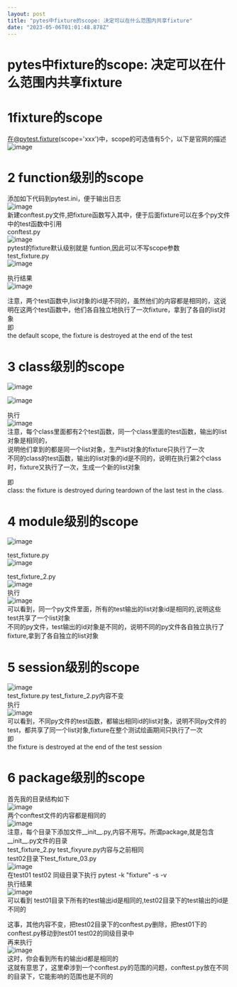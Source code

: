 ```yaml
---
layout: post
title: "pytes中fixture的scope: 决定可以在什么范围内共享fixture"
date: "2023-05-06T01:01:48.878Z"
---
```

pytes中fixture的scope: 决定可以在什么范围内共享fixture
========================================

1fixture的scope
==============

在@pytest.fixture(scope='xxx')中，scope的可选值有5个，以下是官网的描述  
![image](https://img2023.cnblogs.com/blog/3187256/202305/3187256-20230505152443551-1707562890.png)

2 function级别的scope
==================

添加如下代码到pytest.ini，便于输出日志  
![image](https://img2023.cnblogs.com/blog/3187256/202305/3187256-20230505154635117-1010053057.png)  
新建conftest.py文件,把fixture函数写入其中，便于后面fixture可以在多个py文件中的test函数中引用  
conftest.py  
![image](https://img2023.cnblogs.com/blog/3187256/202305/3187256-20230505154900182-2095090392.png)  
pytest的fixture默认级别就是 funtion,因此可以不写scope参数  
test\_fixture.py  
![image](https://img2023.cnblogs.com/blog/3187256/202305/3187256-20230505155411124-1052764739.png)

执行结果  
![image](https://img2023.cnblogs.com/blog/3187256/202305/3187256-20230505155457615-570427224.png)

注意，两个test函数中,list对象的id是不同的，虽然他们的内容都是相同的，这说明在这两个test函数中，他们各自独立地执行了一次fixture，拿到了各自的list对象  
即  
the default scope, the fixture is destroyed at the end of the test

3 class级别的scope
===============

![image](https://img2023.cnblogs.com/blog/3187256/202305/3187256-20230505160441638-1798149484.png)

![image](https://img2023.cnblogs.com/blog/3187256/202305/3187256-20230505160936110-1095169355.png)

执行  
![image](https://img2023.cnblogs.com/blog/3187256/202305/3187256-20230505161031696-1642840543.png)  
注意，每个class里面都有2个test函数，同一个class里面的test函数，输出的list对象是相同的，  
说明他们拿到的都是同一个list对象，生产list对象的fixture只执行了一次  
不同的class的test函数，输出的list对象的id是不同的，说明在执行第2个class时，fixture又执行了一次，生成一个新的list对象

即  
class: the fixture is destroyed during teardown of the last test in the class.

4 module级别的scope
================

![image](https://img2023.cnblogs.com/blog/3187256/202305/3187256-20230505161807813-2084576867.png)

test\_fixture.py  
![image](https://img2023.cnblogs.com/blog/3187256/202305/3187256-20230505161848911-2113132154.png)

test\_fixture\_2.py  
![image](https://img2023.cnblogs.com/blog/3187256/202305/3187256-20230505161940470-1851653540.png)  
执行  
![image](https://img2023.cnblogs.com/blog/3187256/202305/3187256-20230505162154266-88367363.png)  
可以看到，同一个py文件里面，所有的test输出的list对象id是相同的,说明这些test共享了一个list对象  
不同的py文件，test输出的id对象是不同的，说明不同的py文件各自独立执行了fixture,拿到了各自独立的list对象

5 session级别的scope
=================

![image](https://img2023.cnblogs.com/blog/3187256/202305/3187256-20230505162755043-270428004.png)  
test\_fixture.py test\_fixture\_2.py内容不变  
执行  
![image](https://img2023.cnblogs.com/blog/3187256/202305/3187256-20230505163019440-1133577750.png)  
可以看到，不同py文件的test函数，都输出相同id的list对象，说明不同py文件的test，都共享了同一个list对象,fixture在整个测试绘画期间只执行了一次  
即  
the fixture is destroyed at the end of the test session

6 package级别的scope
=================

首先我的目录结构如下  
![image](https://img2023.cnblogs.com/blog/3187256/202305/3187256-20230505172128388-1939648928.png)  
两个conftest文件的内容都是相同的  
![image](https://img2023.cnblogs.com/blog/3187256/202305/3187256-20230505172246333-106831607.png)  
注意，每个目录下添加文件\_\_init\_\_.py,内容不用写。所谓package,就是包含\_\_init\_\_.py文件的目录  
test\_fixture\_2.py test\_fixyure.py内容与之前相同  
test02目录下test\_fixture\_03.py  
![image](https://img2023.cnblogs.com/blog/3187256/202305/3187256-20230505172452622-312610037.png)  
在test01 test02 同级目录下执行 pytest -k "fixture" -s -v  
执行结果  
![image](https://img2023.cnblogs.com/blog/3187256/202305/3187256-20230505172744569-1225015355.png)  
可以看到 test01目录下所有的test输出id是相同的,test02目录下的test输出的id是不同的

这事，其他内容不变，把test02目录下的conftest.py删除，把test01下的conftest.py移动到test01 test02的同级目录中  
再来执行  
![image](https://img2023.cnblogs.com/blog/3187256/202305/3187256-20230505173206404-1379541326.png)  
这时，你会看到所有的输出id都是相同的  
这就有意思了，这里牵涉到一个conftest.py的范围的问题，conftest.py放在不同的目录下，它能影响的范围也是不同的